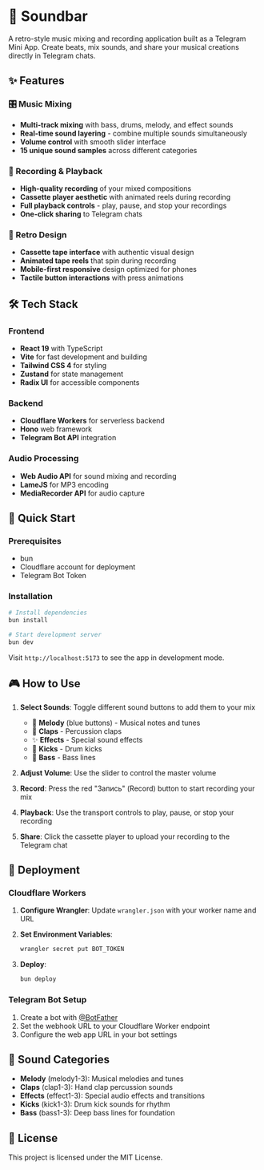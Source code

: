 # 🎵 Soundbar

A retro-style music mixing and recording application built as a Telegram Mini App. Create beats, mix sounds, and share your musical creations directly in Telegram chats.

## ✨ Features

### 🎛️ Music Mixing
- **Multi-track mixing** with bass, drums, melody, and effect sounds
- **Real-time sound layering** - combine multiple sounds simultaneously
- **Volume control** with smooth slider interface
- **15 unique sound samples** across different categories

### 📼 Recording & Playback
- **High-quality recording** of your mixed compositions
- **Cassette player aesthetic** with animated reels during recording
- **Full playback controls** - play, pause, and stop your recordings
- **One-click sharing** to Telegram chats

### 🎨 Retro Design
- **Cassette tape interface** with authentic visual design
- **Animated tape reels** that spin during recording
- **Mobile-first responsive** design optimized for phones
- **Tactile button interactions** with press animations

## 🛠️ Tech Stack

### Frontend
- **React 19** with TypeScript
- **Vite** for fast development and building
- **Tailwind CSS 4** for styling
- **Zustand** for state management
- **Radix UI** for accessible components

### Backend
- **Cloudflare Workers** for serverless backend
- **Hono** web framework
- **Telegram Bot API** integration

### Audio Processing
- **Web Audio API** for sound mixing and recording
- **LameJS** for MP3 encoding
- **MediaRecorder API** for audio capture

## 🚀 Quick Start

### Prerequisites
- bun
- Cloudflare account for deployment
- Telegram Bot Token

### Installation

```bash
# Install dependencies
bun install

# Start development server
bun dev
```

Visit `http://localhost:5173` to see the app in development mode.

## 🎮 How to Use

1. **Select Sounds**: Toggle different sound buttons to add them to your mix
   - 🎵 **Melody** (blue buttons) - Musical notes and tunes
   - 👏 **Claps** - Percussion claps
   - ✨ **Effects** - Special sound effects
   - 🥁 **Kicks** - Drum kicks
   - 🎸 **Bass** - Bass lines

2. **Adjust Volume**: Use the slider to control the master volume

3. **Record**: Press the red "Запись" (Record) button to start recording your mix

4. **Playback**: Use the transport controls to play, pause, or stop your recording

5. **Share**: Click the cassette player to upload your recording to the Telegram chat

## 🚀 Deployment

### Cloudflare Workers

1. **Configure Wrangler**: Update `wrangler.json` with your worker name and URL

2. **Set Environment Variables**:
   ```bash
   wrangler secret put BOT_TOKEN
   ```

3. **Deploy**:
   ```bash
   bun deploy
   ```

### Telegram Bot Setup

1. Create a bot with [@BotFather](https://t.me/botfather)
2. Set the webhook URL to your Cloudflare Worker endpoint
3. Configure the web app URL in your bot settings

## 🎵 Sound Categories

- **Melody** (melody1-3): Musical melodies and tunes
- **Claps** (clap1-3): Hand clap percussion sounds  
- **Effects** (effect1-3): Special audio effects and transitions
- **Kicks** (kick1-3): Drum kick sounds for rhythm
- **Bass** (bass1-3): Deep bass lines for foundation

## 📝 License

This project is licensed under the MIT License.